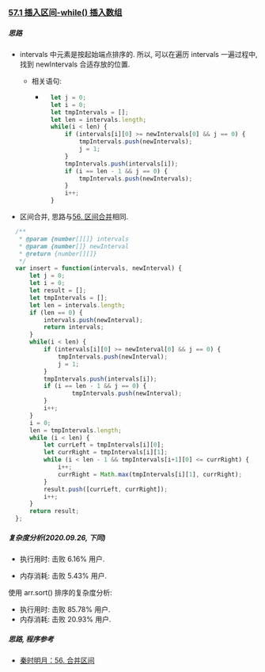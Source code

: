 ### [57.1 插入区间-while() 插入数组](https://leetcode-cn.com/problems/insert-interval/)

##### 思路

* intervals 中元素是按起始端点排序的. 所以, 可以在遍历 intervals 一遍过程中, 找到 newIntervals 合适存放的位置.

    * 相关语句: 

        * ```javascript
            let j = 0;
            let i = 0;
            let tmpIntervals = [];
            let len = intervals.length;
            while(i < len) {
                if (intervals[i][0] >= newIntervals[0] && j == 0) {
                    tmpIntervals.push(newIntervals);
                    j = 1;
                }
                tmpIntervals.push(intervals[i]);
                if (i == len - 1 && j == 0) {
                    tmpIntervals.push(newIntervals);
                }
                i++;
            }
            ```

* 区间合并, 思路与[56. 区间合并](https://leetcode-cn.com/problems/merge-intervals/solution/56-he-bing-qu-jian-shun-xu-bian-li-by-shu-cheng/)相同.



```javascript
  /**
   * @param {number[][]} intervals
   * @param {number[]} newInterval
   * @return {number[][]}
   */
  var insert = function(intervals, newInterval) {
      let j = 0;
      let i = 0;
      let result = [];
      let tmpIntervals = [];
      let len = intervals.length;
      if (len == 0) {
          intervals.push(newInterval);
          return intervals;
      }
      while(i < len) {
          if (intervals[i][0] >= newInterval[0] && j == 0) {
              tmpIntervals.push(newInterval);
              j = 1;
          }
          tmpIntervals.push(intervals[i]);
          if (i == len - 1 && j == 0) {
                  tmpIntervals.push(newInterval);
          }
          i++;
      }
      i = 0;
      len = tmpIntervals.length;
      while (i < len) {
          let currLeft = tmpIntervals[i][0];
          let currRight = tmpIntervals[i][1];
          while (i < len - 1 && tmpIntervals[i+1][0] <= currRight) {
              i++;
              currRight = Math.max(tmpIntervals[i][1], currRight);
          }
          result.push([currLeft, currRight]);
          i++;
      }
      return result;
  };
```



##### 复杂度分析(2020.09.26, 下同)

* 执行用时: 击败 6.16% 用户.

* 内存消耗: 击败 5.43% 用户.

使用 arr.sort() 排序的复杂度分析:
* 执行用时: 击败 85.78% 用户.
* 内存消耗: 击败 20.93% 用户.



##### 思路, 程序参考

* [秦时明月：56. 合并区间](https://leetcode-cn.com/problems/merge-intervals/solution/56-he-bing-qu-jian-by-alexer-660/)